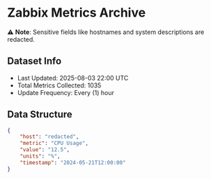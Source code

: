 # Zabbix Metrics Archive

⚠️ **Note**: Sensitive fields like hostnames and system descriptions are redacted.

## Dataset Info
- Last Updated: 2025-08-03 22:00 UTC
- Total Metrics Collected: 1035
- Update Frequency: Every (1) hour

## Data Structure
```json
{
    "host": "redacted",
    "metric": "CPU Usage",
    "value": "12.5",
    "units": "%",
    "timestamp": "2024-05-21T12:00:00"
}
```
